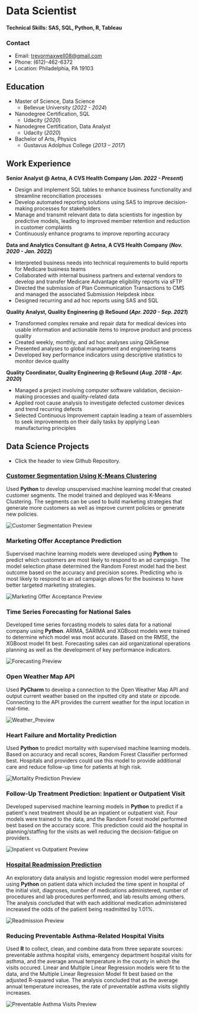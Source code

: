 # Data Scientist

#### Technical Skills: SAS, SQL, Python, R, Tableau

### Contact
- Email: trevormaxwell08@gmail.com
- Phone: (612)-462-6372
- Location: Philadelphia, PA 19103

## Education
- Master of Science, Data Science
  - Bellevue University (_2022 - 2024_)
- Nanodegree Certification, SQL
  - Udacity (_2020_)
- Nanodegree Certification, Data Analyst
  - Udacity (_2020_)
- Bachelor of Arts, Physics
  - Gustavus Adolphus College (_2013 – 2017_)

## Work Experience
**Senior Analyst @ Aetna, A CVS Health Company (_Jan. 2022 - Present_)**
- Design and implement SQL tables to enhance business functionality and streamline reconciliation processes
- Develop automated reporting solutions using SAS to improve decision-making processes for stakeholders
- Manage and transmit relevant data to data scientists for ingestion by predictive models, leading to improved member retention and reduction in customer complaints
- Continuously enhance programs to improve reporting accuracy

**Data and Analytics Consultant @ Aetna, A CVS Health Company (_Nov. 2020 - Jan. 2022_)**
- Interpreted business needs into technical requirements to build reports for Medicare business teams
- Collaborated with internal business partners and external vendors to develop and transfer Medicare Advantage eligibility reports via sFTP
- Directed the submission of Plan Communication Transactions to CMS and managed the associated Submission Helpdesk inbox   
- Designed recurring and ad hoc reports using SAS and SQL

**Quality Analyst, Quality Engineering @ ReSound (_Apr. 2020 - Sep. 2021_)**
- Transformed complex remake and repair data for medical devices into usable information and actionable items to  improve product and process quality
- Created weekly, monthly, and ad hoc analyses using QlikSense
- Presented analyses to global management and engineering teams
- Developed key performance indicators using descriptive statistics to monitor device quality

**Quality Coordinator, Quality Engineering @ ReSound (_Aug. 2018 - Apr. 2020_)**
- Managed a project involving computer software validation, decision-making processes and quality-related data
- Applied root cause analysis to investigate defected customer devices and trend recurring defects
- Selected Continuous Improvement captain leading a team of assemblers to seek improvements on their daily tasks by applying Lean manufacturing principles

 
## Data Science Projects
- Click the header to view Github Repository.

### [Customer Segmentation Using K-Means Clustering](https://github.com/trevormaxwell/Customer-Segmentation-Using-K-Means-Clustering)
Used **Python** to develop unsupervised machine learning model that created customer segments. The model trained and deployed was K-Means Clustering. The segments can be used to build marketing strategies that generate more customers as well as improve current policies or generate new policies. 

![Customer Segmentation Preview](/assets/images/Customer_Segmentation_Preview_v2.jpeg)

 
### Marketing Offer Acceptance Prediction
Supervised machine learning models were developed using **Python** to predict which customers are most likely to respond to an ad campaign. The model selection phase determined the Random Forest model had the best outcome based on the accuracy and precision scores. Predicting who is most likely to respond to an ad campaign allows for the business to have better targeted marketing strategies.  

![Marketing Offer Acceptance Preview](/assets/images/Marketing_Campaign_Preview.jpg)

 
### Time Series Forecasting for National Sales
Developed time series forcasting models to sales data for a national company using **Python**. ARIMA, SARIMA and XGBoost models were trained to determine which model was most accurate. Based on the RMSE, the XGBoost model fit best. Forecasting sales can aid organizational operations planning as well as the development of key performance indicators.

![Forecasting Preview](/assets/images/Forecasting_Preview.jpg)

 
### Open Weather Map API
Used **PyCharm** to develop a connection to the Open Weather Map API and output current weather based on the inputted city and state or zipcode. Connecting to the API provides the current weather for the input location in real-time.

![Weather_Preview](/assets/images/Weather_Preview.jpg)

### Heart Failure and Mortality Prediction
Used **Python** to predict mortality with supervised machine learning models. Based on accuracy and recall scores, Random Forest Classifier performed best. Hospitals and providers could use this model to provide additional care and reduce follow-up time for patients at high risk. 

![Mortality Prediction Preview](/assets/images/Mortality_Prediction_Preview.jpg)
 
### Follow-Up Treatment Prediction: Inpatient or Outpatient Visit
Developed supervised machine learning models in **Python** to predict if a patient's next treatment should be an inpatient or outpatient visit. Four models were trained to the data, and the Random Forest model performed best based on the accuracy score. This prediction could aid the hospital in planning/staffing for the visits as well reducing the decision-fatigue on providers.

![Inpatient vs Outpatient Preview](/assets/images/Inpatient_vs_Outpatient_Preview.jpg)

### [Hospital Readmission Prediction](https://github.com/trevormaxwell/Hospital-Readmissions-Analysis/tree/main)
An exploratory data analysis and logistic regression model were performed using **Python** on patient data which included the time spent in hospital of the initial visit, diagnoses, number of medications administered, number of procedures and lab procedures perfomred, and lab results among others. The analysis concluded that with each additional medication administered increased the odds of the patient being readmitted by 1.01%.

![Readmission Preview](/assets/images/Readmission_Preview.jpg)

### Reducing Preventable Asthma-Related Hospital Visits
Used **R** to collect, clean, and combine data from three separate sources: preventable asthma hospital visits, emergency department hospital visits for asthma, and the average annual temperature in the county in which the visits occured. Linear and Multiple Linear Regression models were fit to the data, and the Multiple Linear Regression Model fit best based on the adjusted R-squared value. The analysis concluded that as the average annual temperature increases, the rate of preventable asthma visits slightly increases.  

![Preventable Asthma Visits Preview](/assets/images/Preventable_Asthma_Visits_Preview.jpg)
